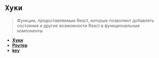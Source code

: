 # `Хуки`
> Функции, предоставляемые React, которые позволяют добавлять состояние и другие возможности React в функциональные компоненты


* **<a href="./pages/hooks/readme.md">Хуки</a>**
* **<a href="./pages/router/readme.md">Роутер</a>**
* **<a href="./pages/key/readme.md">key</a>**
